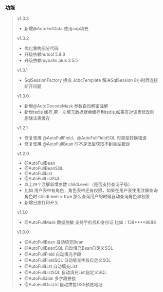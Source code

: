 ### 功能
>
> v1.3.3
>- 新增@AutoFullData 使用aop填充
>
> v1.3.2
>- 优化重构部分代码
>- 升级依赖hutool 5.8.8
>- 升级依赖mybatis plus 3.5.5
>
> v1.3.1
>- SqlSessionFactory 换成 JdbcTemplate 解决SqlSession 8小时后连接断开问题
>
> v1.3.0
>- 新增@AutoDecodeMask 参数自动解密注解
>- 新增redis 缓存,第一次填充数据就会缓存到redis,如果有对该表修改则删除该表缓存
>
> v1.2.1
>- 修复使用 @AutoFullField、@AutoFullFieldSQL 时类型转换错误
>- 修复使用 @AutoFullBean 时不是泛型获取不到类型错误
>
> v1.2.0
>- @AutoFullBean
>- @AutoFullBeanSQL
>- @AutoFullList
>- @AutoFullListSQL
>- 以上四个注解新增参数 childLevel （是否支持查询子级）
>- 比如 用户表中有角色，角色表中还有权限，如果在用户表使用注解查询角色时 childLevel = true 那么查询用户的时候自动查询角色和权限
>- 新增日志打印开关
>
> v1.1.0
> - @AutoFullMask 数据脱敏 支持手机号和身份证 比如：138****8888
>
> v1.0.0
>- @AutoFullBean  自动填充Bean
>- @AutoFullBeanSQL  自动填充Bean自定义SQL
>- @AutoFullField  自动填充字段
>- @AutoFullFieldSQL  自动填充字段自定义SQL
>- @AutoFullList  自动填充List
>- @AutoFullListSQL  自动填充List自定义SQL
>- @AutoFullJoin  多字段拼接
>- @AutoFullOssUrl  自动拼接OSS预览地址


